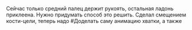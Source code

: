 Сейчас только средний палец держит рукоять, остальная ладонь приклеена. Нужно придумать способ это решить.
	Сделал смещением кости-цели, теперь надо #Доделать  саму анимацию хватки, а также 